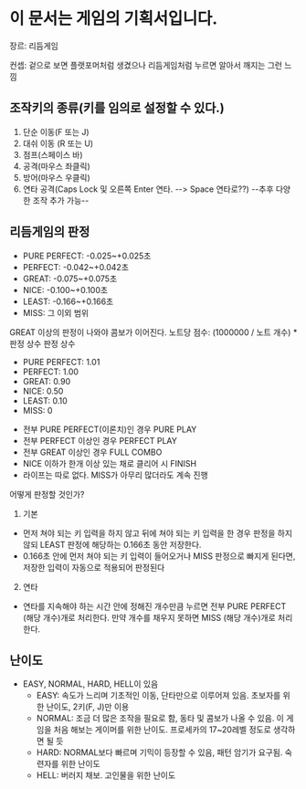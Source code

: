 이 문서는 게임의 기획서입니다.
=============================

장르: 리듬게임

컨셉: 겉으로 보면 플랫포머처럼 생겼으나 리듬게임처럼 누르면 알아서 깨지는 그런 느낌

## 조작키의 종류(키를 임의로 설정할 수 있다.)

1. 단순 이동(F 또는 J)
2. 대쉬 이동 (R 또는 U)
3. 점프(스페이스 바)
4. 공격(마우스 좌클릭)
5. 방어(마우스 우클릭)
6. 연타 공격(Caps Lock 및 오른쪽 Enter 연타. --> Space 연타로??)
--추후 다양한 조작 추가 가능--

## 리듬게임의 판정
* PURE PERFECT: -0.025~+0.025초 
* PERFECT: -0.042~+0.042초 
* GREAT:  -0.075~+0.075초
* NICE: -0.100~+0.100초
* LEAST: -0.166~+0.166초
* MISS: 그 이외 범위

GREAT 이상의 판정이 나와야 콤보가 이어진다.
노트당 점수: (1000000 / 노트 개수) * 판정 상수
판정 상수
- PURE PERFECT: 1.01
- PERFECT: 1.00
- GREAT: 0.90
- NICE: 0.50
- LEAST: 0.10
- MISS: 0

* 전부 PURE PERFECT(이론치)인 경우 PURE PLAY
* 전부 PERFECT 이상인 경우 PERFECT PLAY
* 전부 GREAT 이상인 경우 FULL COMBO
* NICE 이하가 한개 이상 있는 채로 클리어 시 FINISH
* 라이프는 따로 없다. MISS가 아무리 많더라도 계속 진행

어떻게 판정할 것인가?
1. 기본
  * 먼저 쳐야 되는 키 입력을 하지 않고 뒤에 쳐야 되는 키 입력을 한 경우 판정을 하지 않되 LEAST 판정에 해당하는 0.166초 동안 저장한다. 
  * 0.166초 안에 먼저 쳐야 되는 키 입력이 들어오거나 MISS 판정으로 빠지게 된다면, 저장한 입력이 자동으로 적용되어 판정된다
2. 연타
  * 연타를 지속해야 하는 시간 안에 정해진 개수만큼 누르면 전부 PURE PERFECT (해당 개수)개로 처리한다. 만약 개수를 채우지 못하면 MISS (해당 개수)개로 처리한다.

## 난이도

* EASY, NORMAL, HARD, HELL이 있음
  * EASY: 속도가 느리며 기초적인 이동, 단타만으로 이루어져 있음. 초보자를 위한 난이도, 2키(F, J)만 이용
  * NORMAL: 조금 더 많은 조작을 필요로 함, 동타 및 콤보가 나올 수 있음. 이 게임을 처음 해보는 게이머를 위한 난이도. 프로세카의 17~20레벨 정도로 생각하면 될 듯
  * HARD: NORMAL보다 빠르며 기믹이 등장할 수 있음, 패턴 암기가 요구됨. 숙련자를 위한 난이도
  * HELL: 버러지 채보. 고인물을 위한 난이도


